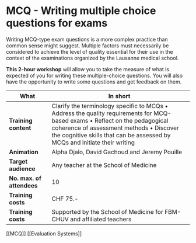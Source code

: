 # MCQ - Writing multiple choice questions for exams

Writing MCQ-type exam questions is a more complex practice than common sense might suggest. Multiple factors must necessarily be considered to achieve the level of quality essential for their use in the context of the examinations organized by the Lausanne medical school.

**This 2-hour workshop** will allow you to take the measure of what is expected of you for writing these multiple-choice questions. You will also have the opportunity to write some questions and get feedback on them.

| What                      | In short                                                                                                                                                                                                                                             |
| ------------------------- | ---------------------------------------------------------------------------------------------------------------------------------------------------------------------------------------------------------------------------------------------------- |
| **Training content**      | Clarify the terminology specific to MCQs • Address the quality requirements for MCQ-based exams • Reflect on the pedagogical coherence of assessment methods • Discover the cognitive skills that can be assessed by MCQs and initiate their writing |
| **Animation**             | Alpha Djalo, David Gachoud and Jeremy Pouille                                                                                                                                                                                                        |
| **Target audience**       | Any teacher at the School of Medicine                                                                                                                                                                                                                |
| **No. max. of attendees** | 10                                                                                                                                                                                                                                                   |
| **Training costs**        | CHF 75.-                                                                                                                                                                                                                                             |
| **Training costs**        | Supported by the School of Medicine for FBM-CHUV and affiliated teachers                                                                                                                                                                             |

[[MCQ]] [[Evaluation Systems]]